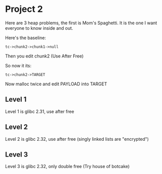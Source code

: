 # Project 2

Here are 3 heap problems, the first is Mom's Spaghetti.  It is the one I want everyone to know inside and out.

Here's the baseline:

`tc->chunk2->chunk1->null`

Then you edit chunk2 (Use After Free)

So now it its:

`tc->chunk2->TARGET`

Now malloc twice and edit PAYLOAD into TARGET


## Level 1

Level 1 is glibc 2.31, use after free

## Level 2

Level 2 is glibc 2.32, use after free (singly linked lists are "encrypted")

## Level 3

Level 3 is glibc 2.32, only double free (Try house of botcake)
